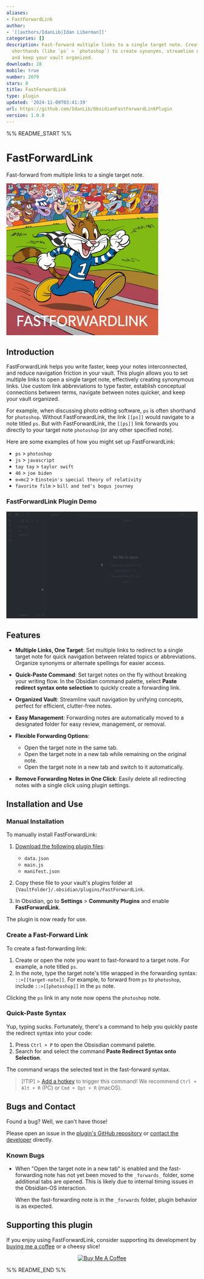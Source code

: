 ```yaml
---
aliases:
- FastForwardLink
author:
- '[[authors/IdanLib|Idan Liberman]]'
categories: []
description: Fast-forward multiple links to a single target note. Create custom link
  shorthands (like `ps` > `photoshop`) to create synonyms, streamline navigation,
  and keep your vault organized.
downloads: 28
mobile: true
number: 2079
stars: 0
title: FastForwardLink
type: plugin
updated: '2024-11-09T03:41:39'
url: https://github.com/IdanLib/ObsidianFastForwardLinkPlugin
version: 1.0.0
---
```


%% README_START %%

# FastForwardLink

Fast-forward from multiple links to a single target note.

 <img src="https://raw.githubusercontent.com/IdanLib/ObsidianFastForwardLinkPlugin/HEAD/fastforwardlink.jpeg" alt="Girl in a jacket" width="400">

## Introduction

FastForwardLink helps you write faster, keep your notes interconnected, and reduce navigation friction in your vault. This plugin allows you to set multiple links to open a single target note, effectively creating synonymous links. Use custom link abbreviations to type faster, establish conceptual connections between terms, navigate between notes quicker, and keep your vault organized.

For example, when discussing photo editing software, `ps` is often shorthand for `photoshop`. Without FastForwardLink, the link `[[ps]]` would navigate to a note titled `ps`. But with FastForwardLink, the `[[ps]]` link forwards you directly to your target note `photoshop` (or any other specified note).

Here are some examples of how you might set up FastForwardLink:

-   `ps` > `photoshop`
-   `js` > `javascript`
-   `tay tay` > `taylor swift`
-   `46` > `joe biden`
-   `e=mc2` > `Einstein's special theory of relativity`
-   `favorite film` > `bill and ted's bogus journey`

### FastForwardLink Plugin Demo

![demo](https://raw.githubusercontent.com/IdanLib/ObsidianFastForwardLinkPlugin/HEAD/plugin_demo.gif)

## Features

-   **Multiple Links, One Target**: Set multiple links to redirect to a single target note for quick navigation between related topics or abbreviations. Organize synonyms or alternate spellings for easier access.

-   **Quick-Paste Command**: Set target notes on the fly without breaking your writing flow. In the Obsidian command palette, select **Paste redirect syntax onto selection** to quickly create a forwarding link.

-   **Organized Vault**: Streamline vault navigation by unifying concepts, perfect for efficient, clutter-free notes.

-   **Easy Management**: Forwarding notes are automatically moved to a designated folder for easy review, management, or removal.

-   **Flexible Forwarding Options**:

    -   Open the target note in the same tab.
    -   Open the target note in a new tab while remaining on the original note.
    -   Open the target note in a new tab and switch to it automatically.

-   **Remove Forwarding Notes in One Click**: Easily delete all redirecting notes with a single click using plugin settings.

## Installation and Use

### Manual Installation

To manually install FastForwardLink:

1. [Download the following plugin files](https://github.com/IdanLib/ObsidianFastForwardLinkPlugin):

    - `data.json`
    - `main.js`
    - `manifest.json`

2. Copy these file to your vault's plugins folder at `{VaultFolder}/.obsidian/plugins/FastForwardLink`.
3. In Obsidian, go to **Settings** > **Community Plugins** and enable **FastForwardLink**.

The plugin is now ready for use.

### Create a Fast-Forward Link

To create a fast-forwarding link:

1. Create or open the note you want to fast-forward to a target note. For example, a note titled `ps`.
2. In the note, type the target note's title wrapped in the forwarding syntax: `::>[[target-note]]`. For example, to forward from `ps` to `photoshop`, include `::>[[photoshop]]` in the `ps` note.

Clicking the `ps` link in any note now opens the `photoshop` note.

### Quick-Paste Syntax

Yup, typing sucks. Fortunately, there's a command to help you quickly paste the redirect syntax into your code:

1. Press `Ctrl + P` to open the Obsisdian command palette.
2. Search for and select the command **Paste Redirect Syntax onto Selection**.

The command wraps the selected text in the fast-forward syntax.

> [!TIP] > [Add a hotkey](https://help.obsidian.md/User+interface/Hotkeys#Setting+hotkeys) to trigger this command! We recommend `Ctrl + Alt + R` (PC) or `Cmd + Opt + R` (macOS).

## Bugs and Contact

Found a bug? Well, we can't have those!

Please open an issue in the [plugin's GitHub repository](https://github.com/IdanLib/ObsidianFastForwardLinkPlugin) or [contact the developer](mailto:idanlib@gmail.com) directly.

### Known Bugs

-   When "Open the target note in a new tab" is enabled and the fast-forwarding note has not yet been moved to the `_forwards_` folder, some additional tabs are opened. This is likely due to internal timing issues in the Obsidian-OS interaction.

    When the fast-forwarding note is in the `_forwards` folder, plugin behavior is as expected.

## Supporting this plugin

If you enjoy using FastForwardLink, consider supporting its development by [buying me a coffee](https://www.buymeacoffee.com/idanlib) or a cheesy slice!

<div style="text-align: center;">
<a href="https://www.buymeacoffee.com/idanlib" target="_blank"><img src="https://cdn.buymeacoffee.com/buttons/v2/default-yellow.png" alt="Buy Me A Coffee" style="height: 60px !important;width: 217px !important;" ></a>
</div>


%% README_END %%